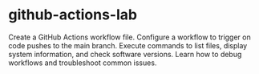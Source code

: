 # github-actions-lab
Create a GitHub Actions workflow file.  Configure a workflow to trigger on code pushes to the main branch.  Execute commands to list files, display system information, and check software versions.  Learn how to debug workflows and troubleshoot common issues.
